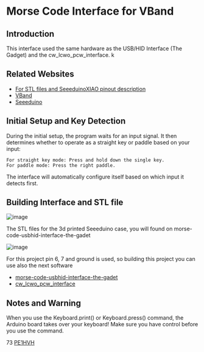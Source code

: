 Morse Code Interface for VBand
==============================

Introduction
---------------

This interface used the same hardware as the USB/HID Interface (The Gadget) and the cw_lcwo_pcw_interface. k
  
Related Websites
---------------

- [For STL files and SeeeduinoXIAO pinout description](https://hackaday.io/project/184702-morse-code-usbhid-interface-the-gadet)
- [VBand](https://hamradio.solutions/vband/)
- [Seeeduino](https://wiki.seeedstudio.com/Seeed_Arduino_Boards/)

Initial Setup and Key Detection
-------------------------------

During the initial setup, the program waits for an input signal. It then determines whether to operate as a straight key or paddle based on your input:

    For straight key mode: Press and hold down the single key.
    For paddle mode: Press the right paddle.

The interface will automatically configure itself based on which input it detects first.
  
Building Interface and STL file
-------------------------------

![image](https://github.com/user-attachments/assets/cddb993a-dabf-4d2f-94d4-71d31f3f7a09)

The STL files for the 3d printed Seeeduino case, you will found on morse-code-usbhid-interface-the-gadet

![image](https://github.com/user-attachments/assets/9772ca79-4dc4-4013-a776-0f0fd51553f1)


For this project pin 6, 7  and ground is used, so building this project you can use also the next software

- [morse-code-usbhid-interface-the-gadet](https://hackaday.io/project/184702-morse-code-usbhid-interface-the-gadet)
- [cw_lcwo_pcw_interface](https://github.com/pe1hvh/cw_lcwo_pcw_interface)


Notes and Warning
-----------------

When you use the Keyboard.print() or Keyboard.press() command, the Arduino board takes over your keyboard! Make sure you have control before you use the command.

73 [PE1HVH ](https://www.pe1hvh.nl)

